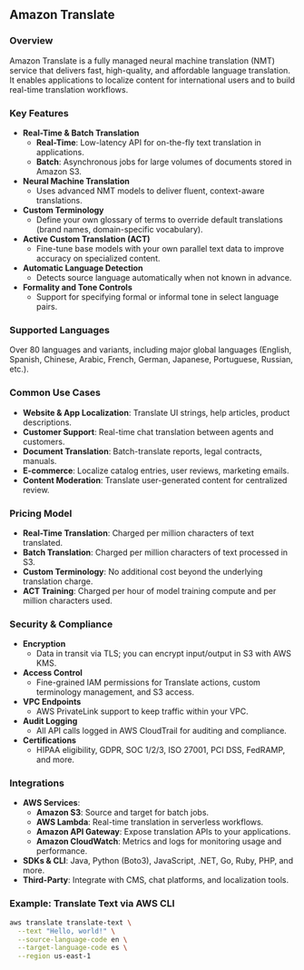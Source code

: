 ## Amazon Translate

### Overview  
Amazon Translate is a fully managed neural machine translation (NMT) service that delivers fast, high-quality, and affordable language translation. It enables applications to localize content for international users and to build real-time translation workflows.

### Key Features  
- **Real-Time & Batch Translation**  
  - **Real-Time**: Low-latency API for on-the-fly text translation in applications.  
  - **Batch**: Asynchronous jobs for large volumes of documents stored in Amazon S3.  
- **Neural Machine Translation**  
  - Uses advanced NMT models to deliver fluent, context-aware translations.  
- **Custom Terminology**  
  - Define your own glossary of terms to override default translations (brand names, domain-specific vocabulary).  
- **Active Custom Translation (ACT)**  
  - Fine-tune base models with your own parallel text data to improve accuracy on specialized content.  
- **Automatic Language Detection**  
  - Detects source language automatically when not known in advance.  
- **Formality and Tone Controls**  
  - Support for specifying formal or informal tone in select language pairs.

### Supported Languages  
Over 80 languages and variants, including major global languages (English, Spanish, Chinese, Arabic, French, German, Japanese, Portuguese, Russian, etc.).

### Common Use Cases  
- **Website & App Localization**: Translate UI strings, help articles, product descriptions.  
- **Customer Support**: Real-time chat translation between agents and customers.  
- **Document Translation**: Batch-translate reports, legal contracts, manuals.  
- **E-commerce**: Localize catalog entries, user reviews, marketing emails.  
- **Content Moderation**: Translate user-generated content for centralized review.

### Pricing Model  
- **Real-Time Translation**: Charged per million characters of text translated.  
- **Batch Translation**: Charged per million characters of text processed in S3.  
- **Custom Terminology**: No additional cost beyond the underlying translation charge.  
- **ACT Training**: Charged per hour of model training compute and per million characters used.

### Security & Compliance  
- **Encryption**  
  - Data in transit via TLS; you can encrypt input/output in S3 with AWS KMS.  
- **Access Control**  
  - Fine-grained IAM permissions for Translate actions, custom terminology management, and S3 access.  
- **VPC Endpoints**  
  - AWS PrivateLink support to keep traffic within your VPC.  
- **Audit Logging**  
  - All API calls logged in AWS CloudTrail for auditing and compliance.  
- **Certifications**  
  - HIPAA eligibility, GDPR, SOC 1/2/3, ISO 27001, PCI DSS, FedRAMP, and more.

### Integrations  
- **AWS Services**:  
  - **Amazon S3**: Source and target for batch jobs.  
  - **AWS Lambda**: Real-time translation in serverless workflows.  
  - **Amazon API Gateway**: Expose translation APIs to your applications.  
  - **Amazon CloudWatch**: Metrics and logs for monitoring usage and performance.  
- **SDKs & CLI**: Java, Python (Boto3), JavaScript, .NET, Go, Ruby, PHP, and more.  
- **Third-Party**: Integrate with CMS, chat platforms, and localization tools.

### Example: Translate Text via AWS CLI  
```bash
aws translate translate-text \
  --text "Hello, world!" \
  --source-language-code en \
  --target-language-code es \
  --region us-east-1
